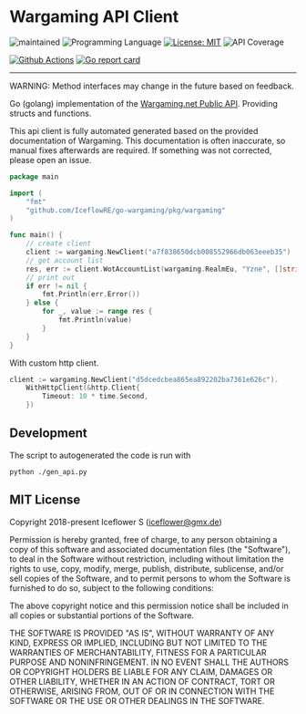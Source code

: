 # Wargaming API Client
![maintained](https://img.shields.io/badge/maintained-yes-brightgreen.svg)
![Programming Language](https://img.shields.io/badge/language-Go-orange.svg)
[![License: MIT](https://img.shields.io/badge/License-MIT-blue.svg)](https://github.com/IceflowRE/go-wargaming/blob/master/LICENSE.md)
![API Coverage](https://img.shields.io/badge/API%20coverage-188%20%2F%20188-green.svg)

[![Github Actions](https://github.com/IceflowRE/go-wargaming/workflows/Build/badge.svg)](https://github.com/IceflowRE/go-wargaming/actions)
[![Go report card](https://goreportcard.com/badge/github.com/IceflowRE/go-wargaming)](https://goreportcard.com/report/github.com/IceflowRE/go-wargaming)

---

WARNING: Method interfaces may change in the future based on feedback.

Go (golang) implementation of the [Wargaming.net Public API](https://developers.wargaming.net/documentation/guide/getting-started/). Providing structs and functions.

This api client is fully automated generated based on the provided documentation of Wargaming.
This documentation is often inaccurate, so manual fixes afterwards are required. If something was not corrected, please open an issue.

```go
package main

import (
	"fmt"
	"github.com/IceflowRE/go-wargaming/pkg/wargaming"
)

func main() {
	// create client
	client := wargaming.NewClient("a7f838650dcb008552966db063eeeb35")
	// get account list
	res, err := client.WotAccountList(wargaming.RealmEu, "Yzne", []string{}, "", 0, "")
	// print out
	if err != nil {
		fmt.Println(err.Error())
	} else {
		for _, value := range res {
			fmt.Println(value)
		}
	}
}
```

With custom http client.
```go
client := wargaming.NewClient("d5dcedcbea865ea892202ba7361e626c").
    WithHttpClient(&http.Client{
        Timeout: 10 * time.Second,
    })
```

## Development

The script to autogenerated the code is run with 

```shell
python ./gen_api.py
```


## MIT License

Copyright 2018-present Iceflower S (iceflower@gmx.de)

Permission is hereby granted, free of charge, to any person obtaining a copy of this software and associated documentation files (the "Software"), to deal in the Software without restriction, including without limitation the rights to use, copy, modify, merge, publish, distribute, sublicense, and/or sell copies of the Software, and to permit persons to whom the Software is furnished to do so, subject to the following conditions:

The above copyright notice and this permission notice shall be included in all copies or substantial portions of the Software.

THE SOFTWARE IS PROVIDED "AS IS", WITHOUT WARRANTY OF ANY KIND, EXPRESS OR IMPLIED, INCLUDING BUT NOT LIMITED TO THE WARRANTIES OF MERCHANTABILITY, FITNESS FOR A PARTICULAR PURPOSE AND NONINFRINGEMENT. IN NO EVENT SHALL THE AUTHORS OR COPYRIGHT HOLDERS BE LIABLE FOR ANY CLAIM, DAMAGES OR OTHER LIABILITY, WHETHER IN AN ACTION OF CONTRACT, TORT OR OTHERWISE, ARISING FROM, OUT OF OR IN CONNECTION WITH THE SOFTWARE OR THE USE OR OTHER DEALINGS IN THE SOFTWARE.